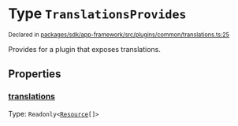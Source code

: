# Type `TranslationsProvides`
<sub>Declared in [packages/sdk/app-framework/src/plugins/common/translations.ts:25](https://github.com/dxos/dxos/blob/a81c792ef/packages/sdk/app-framework/src/plugins/common/translations.ts#L25)</sub>


Provides for a plugin that exposes translations.

## Properties
### [translations](https://github.com/dxos/dxos/blob/a81c792ef/packages/sdk/app-framework/src/plugins/common/translations.ts#L26)
Type: <code>Readonly&lt;[Resource](/api/@dxos/app-framework/types/Resource)[]&gt;</code>






